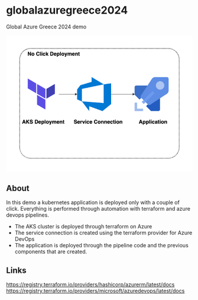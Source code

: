 # globalazuregreece2024
Global Azure Greece 2024 demo


![Diagram](/resources/design.png)


## About

In this demo a kubernetes application is deployed only with a couple of click. Everything is performed through automation with terraform and azure devops pipelines.  


- The AKS cluster is deployed through terraform on Azure
- The service connection is created using the terraform provider for Azure DevOps
- The application is deployed through the pipeline code and the previous components that are created.


## Links
https://registry.terraform.io/providers/hashicorp/azurerm/latest/docs  
https://registry.terraform.io/providers/microsoft/azuredevops/latest/docs  
